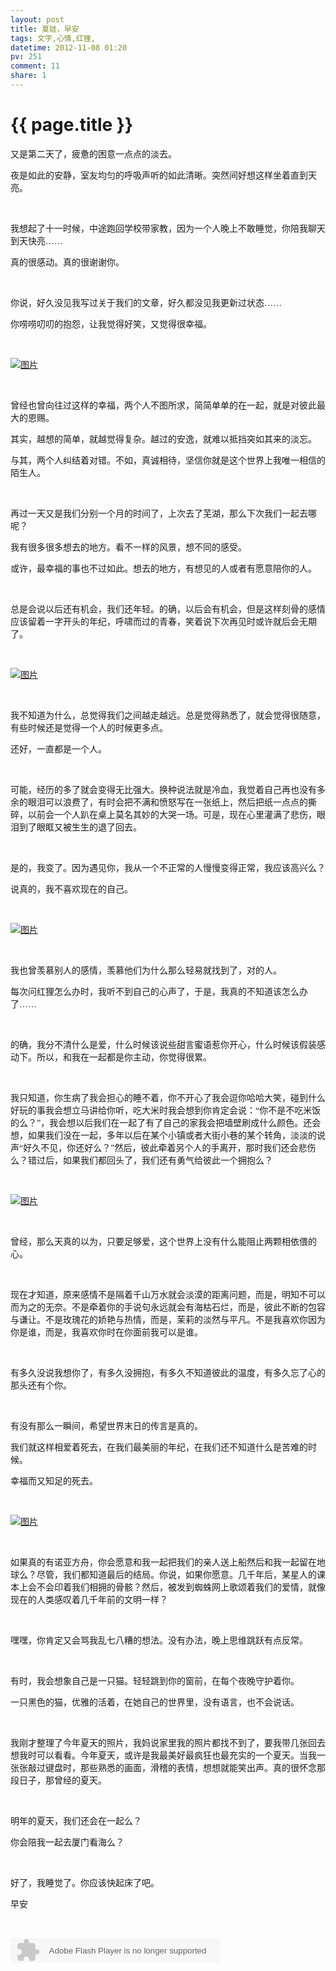 ```yaml
---
layout: post
title: 夏娃，早安
tags: 文字,心情,红狸,
datetime: 2012-11-08 01:20
pv: 251
comment: 11
share: 1
---
```


{{ page.title }}
================

 <p><span style="font-family: 微软雅黑,Microsoft YaHei;">又是第二天了，疲惫的困意一点点的淡去。</span></p><p><span style="font-family: 微软雅黑,Microsoft YaHei;">夜是如此的安静，室友均匀的呼吸声听的如此清晰。突然间好想这样坐着直到天亮。</span></p><p>&nbsp;</p><p><span style="font-family: 微软雅黑,Microsoft YaHei;">我想起了十一时候，中途跑回学校带家教，因为一个人晚上不敢睡觉，你陪我聊天到天快亮……</span></p><p><span style="font-family: 微软雅黑,Microsoft YaHei;">真的很感动。真的很谢谢你。</span></p><p>&nbsp;</p><p><span style="font-family: 微软雅黑,Microsoft YaHei;">你说，好久没见我写过关于我们的文章，好久都没见我更新过状态……</span></p><p><span style="font-family: 微软雅黑,Microsoft YaHei;">你唠唠叨叨的抱怨，让我觉得好笑，又觉得很幸福。</span></p><p>&nbsp;</p><p><span style="font-family: 微软雅黑,Microsoft YaHei;"><a title="查看原图" href="http://c.hiphotos.baidu.com/album/pic/item/8601a18b87d6277f6cdc23c328381f30e824fc7b.jpg?psign=6cdc23c328381f30e924b899a9014c086f061d950b7bd843" target="_blank"><img alt="图片" src="/images/8601a18b87d6277f6cdc23c328381f30e824fc7b.jpg?psign=6cdc23c328381f30e924b899a9014c086f061d950b7bd843"                                    /></a></span></p><p>&nbsp;</p><p><span style="font-family: 微软雅黑,Microsoft YaHei;">曾经也曾向往过这样的幸福，两个人不图所求，简简单单的在一起，就是对彼此最大的恩赐。</span></p><p><span style="font-family: 微软雅黑,Microsoft YaHei;">其实，越想的简单，就越觉得复杂。越过的安逸，就难以抵挡突如其来的淡忘。</span></p><p><span style="font-family: 微软雅黑,Microsoft YaHei;">与其，两个人纠结着对错。不如，真诚相待，坚信你就是这个世界上我唯一相信的陌生人。</span></p><p>&nbsp;</p><p><span style="font-family: 微软雅黑,Microsoft YaHei;">再过一天又是我们分别一个月的时间了，上次去了芜湖，那么下次我们一起去哪呢？</span></p><p><span style="font-family: 微软雅黑,Microsoft YaHei;">我有很多很多想去的地方。看不一样的风景，想不同的感受。</span></p><p><span style="font-family: 微软雅黑,Microsoft YaHei;">或许，最幸福的事也不过如此。想去的地方，有想见的人或者有愿意陪你的人。</span></p><p>&nbsp;</p><p><span style="font-family: 微软雅黑,Microsoft YaHei;">总是会说以后还有机会，我们还年轻。的确，以后会有机会，但是这样刻骨的感情应该留着一字开头的年纪，呼啸而过的青春，笑着说下次再见时或许就后会无期了。</span></p><p>&nbsp;</p><p><span style="font-family: 微软雅黑,Microsoft YaHei;"><a title="查看原图" href="http://h.hiphotos.baidu.com/album/pic/item/060828381f30e9244f578dca4c086e061c95f75e.jpg?psign=4f578dca4c086e061d950a7b02087bf40bd162d9f3d3d366" target="_blank"><img alt="图片" src="/images/060828381f30e9244f578dca4c086e061c95f75e.jpg?psign=4f578dca4c086e061d950a7b02087bf40bd162d9f3d3d366"                                    /></a></span></p><p>&nbsp;</p><p><span style="font-family: 微软雅黑,Microsoft YaHei;">我不知道为什么，总觉得我们之间越走越远。总是觉得熟悉了，就会觉得很随意，有些时候还是觉得一个人的时候更多点。</span></p><p><span style="font-family: 微软雅黑,Microsoft YaHei;">还好，一直都是一个人。</span></p><p>&nbsp;</p><p><span style="font-family: 微软雅黑,Microsoft YaHei;">可能，经历的多了就会变得无比强大。换种说法就是冷血，我觉着自己再也没有多余的眼泪可以浪费了，有时会把不满和愤怒写在一张纸上，然后把纸一点点的撕碎，以前会一个人趴在桌上莫名其妙的大哭一场。可是，现在心里灌满了悲伤，眼泪到了眼眶又被生生的退了回去。</span></p><p>&nbsp;</p><p><span style="font-family: 微软雅黑,Microsoft YaHei;">是的，我变了。因为遇见你，我从一个不正常的人慢慢变得正常，我应该高兴么？</span></p><p><span style="font-family: 微软雅黑,Microsoft YaHei;">说真的，我不喜欢现在的自己。</span></p><p>&nbsp;</p><p><span style="font-family: 微软雅黑,Microsoft YaHei;"><a title="查看原图" href="http://e.hiphotos.baidu.com/album/pic/item/9c16fdfaaf51f3ded8c4a99f94eef01f3b2979d2.jpg?psign=d8c4a99f94eef01f3a292df5e0fe9925bd315c6035a85dea" target="_blank"><img alt="图片" src="/images/9c16fdfaaf51f3ded8c4a99f94eef01f3b2979d2.jpg?psign=d8c4a99f94eef01f3a292df5e0fe9925bd315c6035a85dea"                                    /></a></span></p><p>&nbsp;</p><p><span style="font-family: 微软雅黑,Microsoft YaHei;">我也曾羡慕别人的感情，羡慕他们为什么那么轻易就找到了，对的人。</span></p><p><span style="font-family: 微软雅黑,Microsoft YaHei;">每次问红狸怎么办时，我听不到自己的心声了，于是，我真的不知道该怎么办了……</span></p><p>&nbsp;</p><p><span style="font-family: 微软雅黑,Microsoft YaHei;">的确，我分不清什么是爱，什么时候该说些甜言蜜语惹你开心，什么时候该假装感动下。所以，和我在一起都是你主动，你觉得很累。</span></p><p>&nbsp;</p><p><span style="font-family: 微软雅黑,Microsoft YaHei;">我只知道，你生病了我会担心的睡不着，你不开心了我会逗你哈哈大笑，碰到什么好玩的事我会想立马讲给你听，吃大米时我会想到你肯定会说：“你不是不吃米饭的么？”，我会想以后我们在一起了有了自己的家我会把墙壁刷成什么颜色。还会想，如果我们没在一起，多年以后在某个小镇或者大街小巷的某个转角，淡淡的说声“好久不见，你还好么？”然后，彼此牵着另个人的手离开，那时我们还会悲伤么？错过后，如果我们都回头了，我们还有勇气给彼此一个拥抱么？</span></p><p>&nbsp;</p><p><span style="font-family: 微软雅黑,Microsoft YaHei;"><a title="查看原图" href="http://g.hiphotos.baidu.com/album/pic/item/cefc1e178a82b9019490d3c8738da9773912ef08.jpg?psign=9490d3c8738da9773912b31bb051f8198718367adab4cb30" target="_blank"><img alt="图片" src="/images/cefc1e178a82b9019490d3c8738da9773912ef08.jpg?psign=9490d3c8738da9773912b31bb051f8198718367adab4cb30"                                    /></a></span></p><p>&nbsp;</p><p><span style="font-family: 微软雅黑,Microsoft YaHei;">曾经，那么天真的以为，只要足够爱，这个世界上没有什么能阻止两颗相依偎的心。</span></p><p>&nbsp;</p><p><span style="font-family: 微软雅黑,Microsoft YaHei;">现在才知道，原来感情不是隔着千山万水就会淡漠的距离问题，而是，明知不可以而为之的无奈。不是牵着你的手说句永远就会有海枯石烂，而是，彼此不断的包容与谦让。不是玫瑰花的娇艳与热情，而是，茉莉的淡然与平凡。不是我喜欢你因为你是谁，而是，我喜欢你时在你面前我可以是谁。</span></p><p>&nbsp;</p><p><span style="font-family: 微软雅黑,Microsoft YaHei;">有多久没说我想你了，有多久没拥抱，有多久不知道彼此的温度，有多久忘了心的那头还有个你。</span></p><p>&nbsp;</p><p><span style="font-family: 微软雅黑,Microsoft YaHei;">有没有那么一瞬间，希望世界末日的传言是真的。</span></p><p><span style="font-family: 微软雅黑,Microsoft YaHei;">我们就这样相爱着死去，在我们最美丽的年纪，在我们还不知道什么是苦难的时候。</span></p><p><span style="font-family: 微软雅黑,Microsoft YaHei;">幸福而又知足的死去。</span></p><p>&nbsp;</p><p><span style="font-family: 微软雅黑,Microsoft YaHei;"><a title="查看原图" href="http://d.hiphotos.baidu.com/album/pic/item/960a304e251f95ca42fa824dc9177f3e67095239.jpg?psign=42fa824dc9177f3e6709c93d70cf3bc79e3df8dcd1007601" target="_blank"><img alt="图片" src="/images/960a304e251f95ca42fa824dc9177f3e67095239.jpg?psign=42fa824dc9177f3e6709c93d70cf3bc79e3df8dcd1007601"                                    /></a></span></p><p>&nbsp;</p><p><span style="font-family: 微软雅黑,Microsoft YaHei;">如果真的有诺亚方舟，你会愿意和我一起把我们的亲人送上船然后和我一起留在地球么？尽管，我们都知道最后的结局。你说，如果你愿意。几千年后，某星人的课本上会不会印着我们相拥的骨骸？然后，被发到蜘蛛网上歌颂着我们的爱情，就像现在的人类感叹着几千年前的文明一样？</span></p><p>&nbsp;</p><p><span style="font-family: 微软雅黑,Microsoft YaHei;">嘿嘿，你肯定又会骂我乱七八糟的想法。没有办法，晚上思维跳跃有点反常。</span></p><p>&nbsp;</p><p><span style="font-family: 微软雅黑,Microsoft YaHei;">有时，我会想象自己是一只猫。轻轻跳到你的窗前，在每个夜晚守护着你。</span></p><p><span style="font-family: 微软雅黑,Microsoft YaHei;">一只黑色的猫，优雅的活着，在她自己的世界里，没有语言，也不会说话。</span></p><p>&nbsp;</p><p><span style="font-family: 微软雅黑,Microsoft YaHei;">我刚才整理了今年夏天的照片，我妈说家里我的照片都找不到了，要我带几张回去想我时可以看看。今年夏天，或许是我最美好最疯狂也最充实的一个夏天。当我一张张敲过键盘时，那些熟悉的画面，滑稽的表情，想想就能笑出声。真的很怀念那段日子，那曾经的夏天。</span></p><p>&nbsp;</p><p><span style="font-family: 微软雅黑,Microsoft YaHei;">明年的夏天，我们还会在一起么？</span></p><p><span style="font-family: 微软雅黑,Microsoft YaHei;">你会陪我一起去厦门看海么？</span></p><p>&nbsp;</p><p><span style="font-family: 微软雅黑,Microsoft YaHei;">好了，我睡觉了。你应该快起床了吧。</span></p><p><span style="font-family: 微软雅黑,Microsoft YaHei;">早安</span></p><p>&nbsp;</p><p><embed height="40" border="0" width="335" flashvars="id=769377&autoPlay=true&replay=true" alt="" src="http://ting.baidu.com/widget/space/flash/SpaceMP3Player.swf" wmode="transparent" type="application/x-shockwave-flash" name="plugin" /><br /></p><p>&nbsp;</p><p>&nbsp;</p> 

